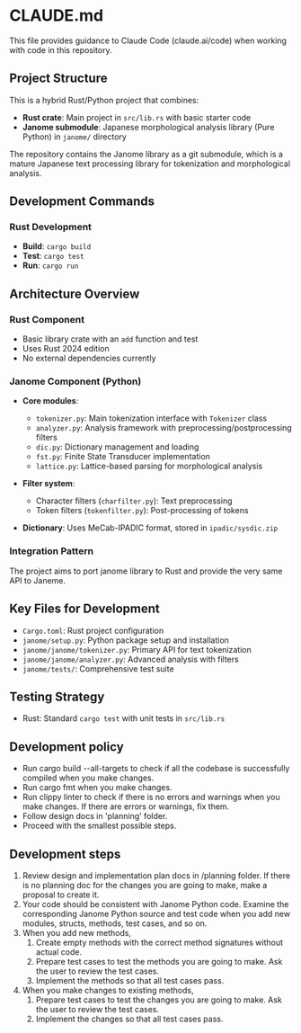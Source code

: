 # CLAUDE.md

This file provides guidance to Claude Code (claude.ai/code) when working with code in this repository.

## Project Structure

This is a hybrid Rust/Python project that combines:
- **Rust crate**: Main project in `src/lib.rs` with basic starter code
- **Janome submodule**: Japanese morphological analysis library (Pure Python) in `janome/` directory

The repository contains the Janome library as a git submodule, which is a mature Japanese text processing library for tokenization and morphological analysis.

## Development Commands

### Rust Development
- **Build**: `cargo build`
- **Test**: `cargo test`
- **Run**: `cargo run`

## Architecture Overview

### Rust Component
- Basic library crate with an `add` function and test
- Uses Rust 2024 edition
- No external dependencies currently

### Janome Component (Python)
- **Core modules**:
  - `tokenizer.py`: Main tokenization interface with `Tokenizer` class
  - `analyzer.py`: Analysis framework with preprocessing/postprocessing filters
  - `dic.py`: Dictionary management and loading
  - `fst.py`: Finite State Transducer implementation
  - `lattice.py`: Lattice-based parsing for morphological analysis
  
- **Filter system**:
  - Character filters (`charfilter.py`): Text preprocessing
  - Token filters (`tokenfilter.py`): Post-processing of tokens
  
- **Dictionary**: Uses MeCab-IPADIC format, stored in `ipadic/sysdic.zip`

### Integration Pattern
The project aims to port janome library to Rust and provide the very same API to Janeme.


## Key Files for Development
- `Cargo.toml`: Rust project configuration
- `janome/setup.py`: Python package setup and installation
- `janome/janome/tokenizer.py`: Primary API for text tokenization
- `janome/janome/analyzer.py`: Advanced analysis with filters
- `janome/tests/`: Comprehensive test suite

## Testing Strategy
- Rust: Standard `cargo test` with unit tests in `src/lib.rs`

## Development policy
- Run cargo build --all-targets to check if all the codebase is successfully compiled when you make changes.
- Run cargo fmt when you make changes.
- Run clippy linter to check if there is no errors and warnings when you make changes. If there are errors or warnings, fix them.
- Follow design docs in 'planning' folder.
- Proceed with the smallest possible steps.

## Development steps
1. Review design and implementation plan docs in /planning folder. If there is no planning doc for the changes you are going to make, make a proposal to create it.
2. Your code should be consistent with Janome Python code. Examine the corresponding Janome Python source and test code when you add new modules, structs, methods, test cases, and so on.
3. When you add new methods,
   1. Create empty methods with the correct method signatures without actual code.
   2. Prepare test cases to test the methods you are going to make. Ask the user to review the test cases.
   3. Implement the methods so that all test cases pass.
4. When you make changes to existing methods,
   1. Prepare test cases to test the changes you are going to make. Ask the user to review the test cases.
   2. Implement the changes so that all test cases pass.